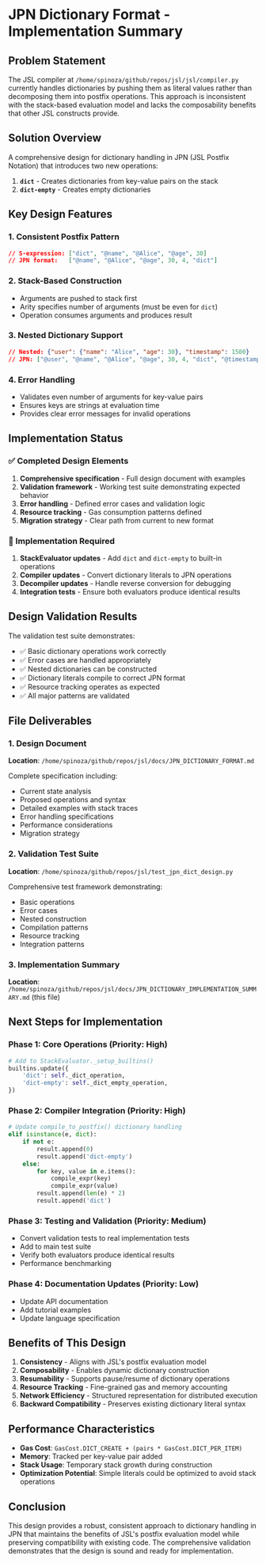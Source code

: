 # JPN Dictionary Format - Implementation Summary

## Problem Statement

The JSL compiler at `/home/spinoza/github/repos/jsl/jsl/compiler.py` currently handles dictionaries by pushing them as literal values rather than decomposing them into postfix operations. This approach is inconsistent with the stack-based evaluation model and lacks the composability benefits that other JSL constructs provide.

## Solution Overview

A comprehensive design for dictionary handling in JPN (JSL Postfix Notation) that introduces two new operations:

1. **`dict`** - Creates dictionaries from key-value pairs on the stack
2. **`dict-empty`** - Creates empty dictionaries

## Key Design Features

### 1. Consistent Postfix Pattern
```json
// S-expression: ["dict", "@name", "@Alice", "@age", 30]
// JPN format:   ["@name", "@Alice", "@age", 30, 4, "dict"]
```

### 2. Stack-Based Construction
- Arguments are pushed to stack first
- Arity specifies number of arguments (must be even for `dict`)
- Operation consumes arguments and produces result

### 3. Nested Dictionary Support
```json
// Nested: {"user": {"name": "Alice", "age": 30}, "timestamp": 1500}
// JPN: ["@user", "@name", "@Alice", "@age", 30, 4, "dict", "@timestamp", 1500, 4, "dict"]
```

### 4. Error Handling
- Validates even number of arguments for key-value pairs
- Ensures keys are strings at evaluation time
- Provides clear error messages for invalid operations

## Implementation Status

### ✅ Completed Design Elements

1. **Comprehensive specification** - Full design document with examples
2. **Validation framework** - Working test suite demonstrating expected behavior
3. **Error handling** - Defined error cases and validation logic
4. **Resource tracking** - Gas consumption patterns defined
5. **Migration strategy** - Clear path from current to new format

### 🔧 Implementation Required

1. **StackEvaluator updates** - Add `dict` and `dict-empty` to built-in operations
2. **Compiler updates** - Convert dictionary literals to JPN operations
3. **Decompiler updates** - Handle reverse conversion for debugging
4. **Integration tests** - Ensure both evaluators produce identical results

## Design Validation Results

The validation test suite demonstrates:

- ✅ Basic dictionary operations work correctly
- ✅ Error cases are handled appropriately  
- ✅ Nested dictionaries can be constructed
- ✅ Dictionary literals compile to correct JPN format
- ✅ Resource tracking operates as expected
- ✅ All major patterns are validated

## File Deliverables

### 1. Design Document
**Location**: `/home/spinoza/github/repos/jsl/docs/JPN_DICTIONARY_FORMAT.md`

Complete specification including:
- Current state analysis
- Proposed operations and syntax
- Detailed examples with stack traces
- Error handling specifications
- Performance considerations
- Migration strategy

### 2. Validation Test Suite
**Location**: `/home/spinoza/github/repos/jsl/test_jpn_dict_design.py`

Comprehensive test framework demonstrating:
- Basic operations
- Error cases
- Nested construction
- Compilation patterns
- Resource tracking
- Integration patterns

### 3. Implementation Summary
**Location**: `/home/spinoza/github/repos/jsl/docs/JPN_DICTIONARY_IMPLEMENTATION_SUMMARY.md` (this file)

## Next Steps for Implementation

### Phase 1: Core Operations (Priority: High)
```python
# Add to StackEvaluator._setup_builtins()
builtins.update({
    'dict': self._dict_operation,
    'dict-empty': self._dict_empty_operation,
})
```

### Phase 2: Compiler Integration (Priority: High) 
```python
# Update compile_to_postfix() dictionary handling
elif isinstance(e, dict):
    if not e:
        result.append(0)
        result.append('dict-empty')
    else:
        for key, value in e.items():
            compile_expr(key)
            compile_expr(value)
        result.append(len(e) * 2)
        result.append('dict')
```

### Phase 3: Testing and Validation (Priority: Medium)
- Convert validation tests to real implementation tests
- Add to main test suite
- Verify both evaluators produce identical results
- Performance benchmarking

### Phase 4: Documentation Updates (Priority: Low)
- Update API documentation
- Add tutorial examples
- Update language specification

## Benefits of This Design

1. **Consistency** - Aligns with JSL's postfix evaluation model
2. **Composability** - Enables dynamic dictionary construction
3. **Resumability** - Supports pause/resume of dictionary operations
4. **Resource Tracking** - Fine-grained gas and memory accounting
5. **Network Efficiency** - Structured representation for distributed execution
6. **Backward Compatibility** - Preserves existing dictionary literal syntax

## Performance Characteristics

- **Gas Cost**: `GasCost.DICT_CREATE + (pairs * GasCost.DICT_PER_ITEM)`
- **Memory**: Tracked per key-value pair added
- **Stack Usage**: Temporary stack growth during construction
- **Optimization Potential**: Simple literals could be optimized to avoid stack operations

## Conclusion

This design provides a robust, consistent approach to dictionary handling in JPN that maintains the benefits of JSL's postfix evaluation model while preserving compatibility with existing code. The comprehensive validation demonstrates that the design is sound and ready for implementation.